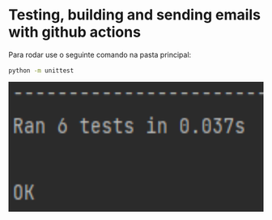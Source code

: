 # Testing, building and sending emails with github actions

Para rodar use o seguinte comando na pasta principal:

   ```bash
   python -m unittest 

   ```
<p align="center">
  <img height="256" src="images/imagem1.PNG" />
</p>
